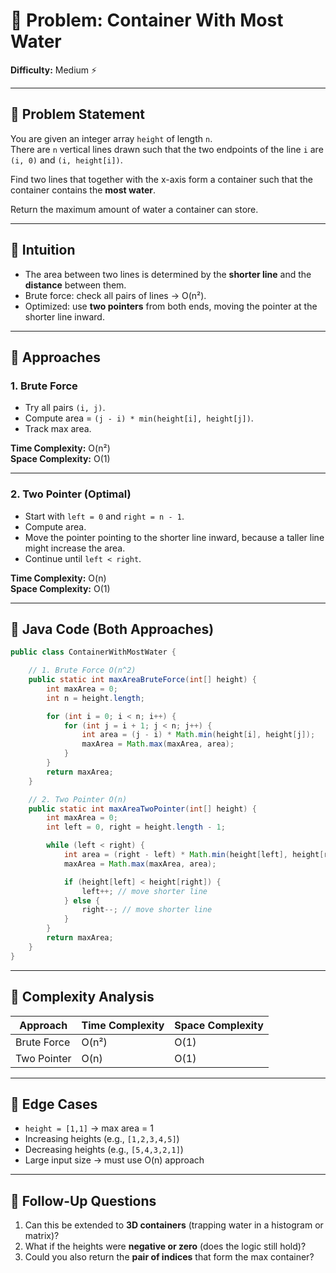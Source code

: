 # 🔹 Problem: Container With Most Water

**Difficulty:** Medium ⚡

---

## 🔹 Problem Statement
You are given an integer array `height` of length `n`.  
There are `n` vertical lines drawn such that the two endpoints of the line `i` are `(i, 0)` and `(i, height[i])`.

Find two lines that together with the x-axis form a container such that the container contains the **most water**.

Return the maximum amount of water a container can store.

---

## 🔹 Intuition
- The area between two lines is determined by the **shorter line** and the **distance** between them.
- Brute force: check all pairs of lines → O(n²).
- Optimized: use **two pointers** from both ends, moving the pointer at the shorter line inward.

---

## 🔹 Approaches

### 1. Brute Force
- Try all pairs `(i, j)`.
- Compute area = `(j - i) * min(height[i], height[j])`.
- Track max area.

**Time Complexity:** O(n²)  
**Space Complexity:** O(1)

---

### 2. Two Pointer (Optimal)
- Start with `left = 0` and `right = n - 1`.
- Compute area.
- Move the pointer pointing to the shorter line inward, because a taller line might increase the area.
- Continue until `left < right`.

**Time Complexity:** O(n)  
**Space Complexity:** O(1)

---

## 🔹 Java Code (Both Approaches)

```java
public class ContainerWithMostWater {

    // 1. Brute Force O(n^2)
    public static int maxAreaBruteForce(int[] height) {
        int maxArea = 0;
        int n = height.length;

        for (int i = 0; i < n; i++) {
            for (int j = i + 1; j < n; j++) {
                int area = (j - i) * Math.min(height[i], height[j]);
                maxArea = Math.max(maxArea, area);
            }
        }
        return maxArea;
    }

    // 2. Two Pointer O(n)
    public static int maxAreaTwoPointer(int[] height) {
        int maxArea = 0;
        int left = 0, right = height.length - 1;

        while (left < right) {
            int area = (right - left) * Math.min(height[left], height[right]);
            maxArea = Math.max(maxArea, area);

            if (height[left] < height[right]) {
                left++; // move shorter line
            } else {
                right--; // move shorter line
            }
        }
        return maxArea;
    }
}
```

---

## 🔹 Complexity Analysis

| Approach                 | Time Complexity | Space Complexity |
|--------------------------|-----------------|------------------|
| Brute Force              | O(n²)           | O(1)             |
| Two Pointer              | O(n)            | O(1)             |

---

## 🔹 Edge Cases
- `height = [1,1]` → max area = 1
- Increasing heights (e.g., `[1,2,3,4,5]`)
- Decreasing heights (e.g., `[5,4,3,2,1]`)
- Large input size → must use O(n) approach

---

## 🔹 Follow-Up Questions
1. Can this be extended to **3D containers** (trapping water in a histogram or matrix)?
2. What if the heights were **negative or zero** (does the logic still hold)?
3. Could you also return the **pair of indices** that form the max container?  
